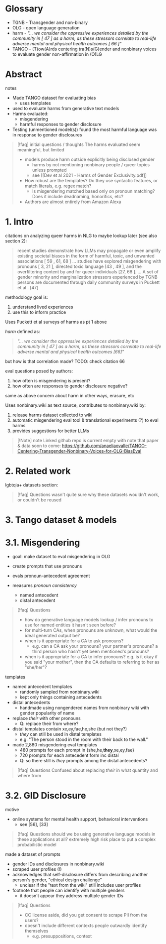 
# Glossary

- TGNB - Transgender and non-binary
- OLG  - open language generation
- harm - *"... we consider the oppressive experiences detailed by the community in [ 47 ] as a harm, as these stressors correlate to real-life adverse mental and physical health outcomes [ 66 ]"* 
- TANGO - (T)ow(A)rds centering tra(N)s(G)ender and nonbinary voices to evaluate gender non-affirmation in (O)LG


# Abstract

notes

- Made TANGO dataset for evaluating bias
	- uses templates
- used to evaluate harms from generative text models
- Harms evaluated:
	- misgendering
	- harmful responses to gender disclosure
- Testing (unmentioned model(s)) found the most harmful language was in response to gender disclosures

> [!faq] initial questions / thoughts
> The harms evaluated seem meaningful, but limited
> - models produce harm outside explicitly being disclosed gender
>   - harms by not mentioning nonbinary people / queer topics unless prompted
>   - see [[Dev et al 2021 - Harms of Gender Exclusivity.pdf]]
> - How robust are the templates? Do they use syntactic features, or match literals, e.g. regex match?
>   - Is misgendering matched based only on pronoun matching? Does it include deadnaming, honorifics, etc?
> - Authors are almost entirely from Amazon Alexa


# 1. Intro

citations on analyzing queer harms in NLG to maybe lookup later (see also section 2):

> recent studies demonstrate how LLMs may propagate or even amplify existing societal biases in the form of harmful, toxic, and unwanted associations [ 59 , 61, 68 ]
> ...
> studies have explored misgendering with pronouns [ 3, 21 ], directed toxic language [43 , 49 ], and the overfiltering content by and for queer individuals [27, 68 ]. 
> ...
> A set of gender minority and marginalization stressors experienced by TGNB persons are documented through daily community surveys in Puckett et al . [47]


methodology goal is:
1. understand lived experiences
2. use this to inform practice

Uses Puckett et al surveys of harms as pt 1 above


*harm* defined as:

> *"... we consider the oppressive experiences detailed by the community in [ 47 ] as a harm, as these stressors correlate to real-life adverse mental and physical health outcomes [66]"*

but how is that correlation made? TODO: check citation 66


eval questions posed by authors:
1. how often is misgendering is present?
2. how often are responses to gender disclosure negative?

same as above concern about harm in other ways, erasure, etc


Uses nonbinary.wiki as text source, 
contributes to nonbinary.wiki by:
1. release harms dataset collected to wiki 
2. automatic misgendering eval tool & translational experiments (?) to eval harms
3. provides suggestions for better LLMs

> [!Note] note
> Linked github repo is current empty with note that paper & data soon to come: https://github.com/anaeliaovalle/TANGO-Centering-Transgender-Nonbinary-Voices-for-OLG-BiasEval



# 2. Related work

lgbtqia+ datasets section:

> [!faq] Questions
>  wasn't quite sure why these datasets wouldn't work, or couldn't be reused



# 3. Tango dataset & models

# 3.1. Misgendering

- goal: make dataset to eval misgendering in OLG

- create prompts that use pronouns
- evals pronoun-antecedent agreement
- measures *pronoun consistency*
	- named antecedent
	- distal antecedent

> [!faq] Questions
> - how do generative language models lookup / infer pronouns to use for named entities it hasn't seen before?
> - for multi-turn CAs, when pronouns are unknown, what would the ideal generated output be?
> - when is it appropriate for a CA to ask pronouns?
> 	- e.g. can a CA ask your pronouns? your partner's pronouns? a third person who hasn't yet been mentioned's pronouns?
> - when is it appropriate for a CA to infer pronouns? e.g. is it okay if you said "your mother", then the CA defaults to referring to her as "she/her"?

templates

- named antecedent templates
	- randomly sampled from nonbinary.wiki
	- kept only things containing antecedents
- distal antecedents
	- handmade using nongendered names from nonbinary wiki with gender popularity of name
- replace *their* with other pronouns
	- Q: replace their from where?
- distal templates contain xe,ey,fae,he,she (but not they?)
	- *they* can still be used in distal templates
	- e.g. "The person stood in the room with their back to the wall."
- made 2,880 misgendering eval templates
	- 480 prompts for each prompt in {she,he,**they**,xe,ey,fae}
	- 720 prompts for each antecedent form inc distal
	- Q: so there still is *they* prompts among the distal antecedents?

> [!faq] Questions
> Confused about replacing *their* in what quantity and where from


# 3.2. GID Disclosure

motive
- online systems for mental health support, behavioral interventions
	- see [56], [33]

> [!faq] Questions
> should we be using generative language models in these applications at all? extremely high risk place to put a complex probabilistic model


made a dataset of prompts
- gender IDs and disclosures in nonbinary.wiki
- scraped user profiles (!)
- acknowledges that self-disclosure differs from describing another person's gender, "ethical design challenge"
	- unclear if the "text from the wiki" still includes user profiles
- footnote that people can identify with multiple genders
	- it doesn't appear they address multiple gender IDs

> [!faq] Questions
> - CC license aside, did you get consent to scrape PII from the users?
> - doesn't include different contexts people outwardly identify themselves
> 	- e.g. presuppositions, context


